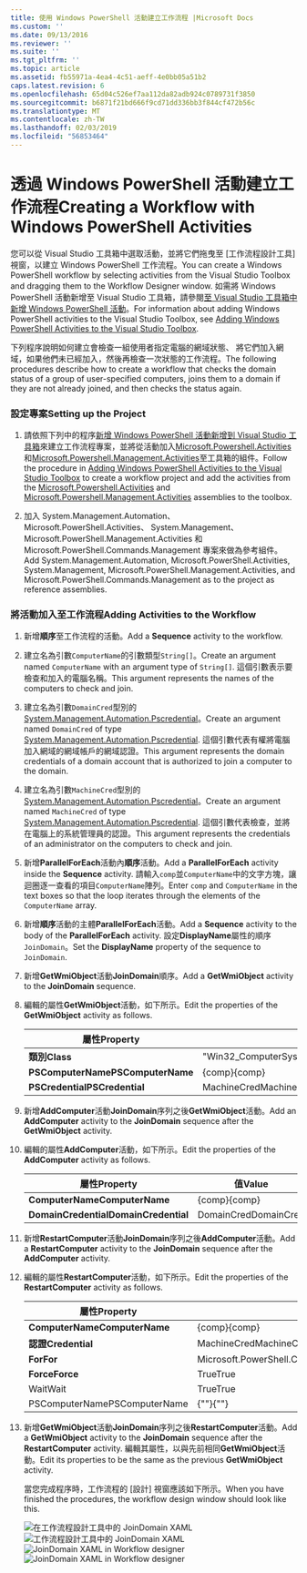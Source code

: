```yaml
---
title: 使用 Windows PowerShell 活動建立工作流程 |Microsoft Docs
ms.custom: ''
ms.date: 09/13/2016
ms.reviewer: ''
ms.suite: ''
ms.tgt_pltfrm: ''
ms.topic: article
ms.assetid: fb55971a-4ea4-4c51-aeff-4e0bb05a51b2
caps.latest.revision: 6
ms.openlocfilehash: 65d04c526ef7aa112da82adb924c0789731f3850
ms.sourcegitcommit: b6871f21bd666f9cd71dd336bb3f844cf472b56c
ms.translationtype: MT
ms.contentlocale: zh-TW
ms.lasthandoff: 02/03/2019
ms.locfileid: "56853464"
---
```

# <a name="creating-a-workflow-with-windows-powershell-activities"></a><span data-ttu-id="286b7-102">透過 Windows PowerShell 活動建立工作流程</span><span class="sxs-lookup"><span data-stu-id="286b7-102">Creating a Workflow with Windows PowerShell Activities</span></span>

<span data-ttu-id="286b7-103">您可以從 Visual Studio 工具箱中選取活動，並將它們拖曳至 [工作流程設計工具] 視窗，以建立 Windows PowerShell 工作流程。</span><span class="sxs-lookup"><span data-stu-id="286b7-103">You can create a Windows PowerShell workflow by selecting activities from the Visual Studio Toolbox and dragging them to the Workflow Designer window.</span></span> <span data-ttu-id="286b7-104">如需將 Windows PowerShell 活動新增至 Visual Studio 工具箱，請參閱[至 Visual Studio 工具箱中新增 Windows PowerShell 活動](./adding-windows-powershell-activities-to-the-visual-studio-toolbox.md)。</span><span class="sxs-lookup"><span data-stu-id="286b7-104">For information about adding Windows PowerShell activities to the Visual Studio Toolbox, see [Adding Windows PowerShell Activities to the Visual Studio Toolbox](./adding-windows-powershell-activities-to-the-visual-studio-toolbox.md).</span></span>

<span data-ttu-id="286b7-105">下列程序說明如何建立會檢查一組使用者指定電腦的網域狀態、 將它們加入網域，如果他們未已經加入，然後再檢查一次狀態的工作流程。</span><span class="sxs-lookup"><span data-stu-id="286b7-105">The following procedures describe how to create a workflow that checks the domain status of a group of user-specified computers, joins them to a domain if they are not already joined, and then checks the status again.</span></span>

### <a name="setting-up-the-project"></a><span data-ttu-id="286b7-106">設定專案</span><span class="sxs-lookup"><span data-stu-id="286b7-106">Setting up the Project</span></span>

1. <span data-ttu-id="286b7-107">請依照下列中的程序[新增 Windows PowerShell 活動新增到 Visual Studio 工具箱](./adding-windows-powershell-activities-to-the-visual-studio-toolbox.md)來建立工作流程專案，並將從活動加入[Microsoft.Powershell.Activities](/dotnet/api/Microsoft.PowerShell.Activities)和[Microsoft.Powershell.Management.Activities](/dotnet/api/Microsoft.PowerShell.Management.Activities)至工具箱的組件。</span><span class="sxs-lookup"><span data-stu-id="286b7-107">Follow the procedure in [Adding Windows PowerShell Activities to the Visual Studio Toolbox](./adding-windows-powershell-activities-to-the-visual-studio-toolbox.md) to create a workflow project and add the activities from the [Microsoft.Powershell.Activities](/dotnet/api/Microsoft.PowerShell.Activities) and [Microsoft.Powershell.Management.Activities](/dotnet/api/Microsoft.PowerShell.Management.Activities) assemblies to the toolbox.</span></span>

2. <span data-ttu-id="286b7-108">加入 System.Management.Automation、 Microsoft.PowerShell.Activities、 System.Management、 Microsoft.PowerShell.Management.Activities 和 Microsoft.PowerShell.Commands.Management 專案來做為參考組件。</span><span class="sxs-lookup"><span data-stu-id="286b7-108">Add System.Management.Automation, Microsoft.PowerShell.Activities, System.Management, Microsoft.PowerShell.Management.Activities, and Microsoft.PowerShell.Commands.Management as to the project as reference assemblies.</span></span>

### <a name="adding-activities-to-the-workflow"></a><span data-ttu-id="286b7-109">將活動加入至工作流程</span><span class="sxs-lookup"><span data-stu-id="286b7-109">Adding Activities to the Workflow</span></span>

1. <span data-ttu-id="286b7-110">新增**順序**至工作流程的活動。</span><span class="sxs-lookup"><span data-stu-id="286b7-110">Add a **Sequence** activity to the workflow.</span></span>

2. <span data-ttu-id="286b7-111">建立名為引數`ComputerName`的引數類型`String[]`。</span><span class="sxs-lookup"><span data-stu-id="286b7-111">Create an argument named `ComputerName` with an argument type of `String[]`.</span></span> <span data-ttu-id="286b7-112">這個引數表示要檢查和加入的電腦名稱。</span><span class="sxs-lookup"><span data-stu-id="286b7-112">This argument represents the names of the computers to check and join.</span></span>

3. <span data-ttu-id="286b7-113">建立名為引數`DomainCred`型別的[System.Management.Automation.Pscredential](/dotnet/api/System.Management.Automation.PSCredential)。</span><span class="sxs-lookup"><span data-stu-id="286b7-113">Create an argument named `DomainCred` of type [System.Management.Automation.Pscredential](/dotnet/api/System.Management.Automation.PSCredential).</span></span> <span data-ttu-id="286b7-114">這個引數代表有權將電腦加入網域的網域帳戶的網域認證。</span><span class="sxs-lookup"><span data-stu-id="286b7-114">This argument represents the domain credentials of a domain account that is authorized to join a computer to the domain.</span></span>

4. <span data-ttu-id="286b7-115">建立名為引數`MachineCred`型別的[System.Management.Automation.Pscredential](/dotnet/api/System.Management.Automation.PSCredential)。</span><span class="sxs-lookup"><span data-stu-id="286b7-115">Create an argument named `MachineCred` of type [System.Management.Automation.Pscredential](/dotnet/api/System.Management.Automation.PSCredential).</span></span> <span data-ttu-id="286b7-116">這個引數代表檢查，並將 在電腦上的系統管理員的認證。</span><span class="sxs-lookup"><span data-stu-id="286b7-116">This argument represents the credentials of an administrator on the computers to check and join.</span></span>

5. <span data-ttu-id="286b7-117">新增**ParallelForEach**活動內**順序**活動。</span><span class="sxs-lookup"><span data-stu-id="286b7-117">Add a **ParallelForEach** activity inside the **Sequence** activity.</span></span> <span data-ttu-id="286b7-118">請輸入`comp`並`ComputerName`中的文字方塊，讓迴圈逐一查看的項目`ComputerName`陣列。</span><span class="sxs-lookup"><span data-stu-id="286b7-118">Enter `comp` and `ComputerName` in the text boxes so that the loop iterates through the elements of the `ComputerName` array.</span></span>

6. <span data-ttu-id="286b7-119">新增**順序**活動的主體**ParallelForEach**活動。</span><span class="sxs-lookup"><span data-stu-id="286b7-119">Add a **Sequence** activity to the body of the **ParallelForEach** activity.</span></span> <span data-ttu-id="286b7-120">設定**DisplayName**屬性的順序`JoinDomain`。</span><span class="sxs-lookup"><span data-stu-id="286b7-120">Set the **DisplayName** property of the sequence to `JoinDomain`.</span></span>

7. <span data-ttu-id="286b7-121">新增**GetWmiObject**活動**JoinDomain**順序。</span><span class="sxs-lookup"><span data-stu-id="286b7-121">Add a **GetWmiObject** activity to the **JoinDomain** sequence.</span></span>

8. <span data-ttu-id="286b7-122">編輯的屬性**GetWmiObject**活動，如下所示。</span><span class="sxs-lookup"><span data-stu-id="286b7-122">Edit the properties of the **GetWmiObject** activity as follows.</span></span>

   |<span data-ttu-id="286b7-123">屬性</span><span class="sxs-lookup"><span data-stu-id="286b7-123">Property</span></span>|<span data-ttu-id="286b7-124">值</span><span class="sxs-lookup"><span data-stu-id="286b7-124">Value</span></span>|
   |--------------|-----------|
   |<span data-ttu-id="286b7-125">**類別**</span><span class="sxs-lookup"><span data-stu-id="286b7-125">**Class**</span></span>|<span data-ttu-id="286b7-126">"Win32_ComputerSystem"</span><span class="sxs-lookup"><span data-stu-id="286b7-126">"Win32_ComputerSystem"</span></span>|
   |<span data-ttu-id="286b7-127">**PSComputerName**</span><span class="sxs-lookup"><span data-stu-id="286b7-127">**PSComputerName**</span></span>|<span data-ttu-id="286b7-128">{comp}</span><span class="sxs-lookup"><span data-stu-id="286b7-128">{comp}</span></span>|
   |<span data-ttu-id="286b7-129">**PSCredential**</span><span class="sxs-lookup"><span data-stu-id="286b7-129">**PSCredential**</span></span>|<span data-ttu-id="286b7-130">MachineCred</span><span class="sxs-lookup"><span data-stu-id="286b7-130">MachineCred</span></span>|

9. <span data-ttu-id="286b7-131">新增**AddComputer**活動**JoinDomain**序列之後**GetWmiObject**活動。</span><span class="sxs-lookup"><span data-stu-id="286b7-131">Add an **AddComputer** activity to the **JoinDomain** sequence after the **GetWmiObject** activity.</span></span>

10. <span data-ttu-id="286b7-132">編輯的屬性**AddComputer**活動，如下所示。</span><span class="sxs-lookup"><span data-stu-id="286b7-132">Edit the properties of the **AddComputer** activity as follows.</span></span>

    |<span data-ttu-id="286b7-133">屬性</span><span class="sxs-lookup"><span data-stu-id="286b7-133">Property</span></span>|<span data-ttu-id="286b7-134">值</span><span class="sxs-lookup"><span data-stu-id="286b7-134">Value</span></span>|
    |--------------|-----------|
    |<span data-ttu-id="286b7-135">**ComputerName**</span><span class="sxs-lookup"><span data-stu-id="286b7-135">**ComputerName**</span></span>|<span data-ttu-id="286b7-136">{comp}</span><span class="sxs-lookup"><span data-stu-id="286b7-136">{comp}</span></span>|
    |<span data-ttu-id="286b7-137">**DomainCredential**</span><span class="sxs-lookup"><span data-stu-id="286b7-137">**DomainCredential**</span></span>|<span data-ttu-id="286b7-138">DomainCred</span><span class="sxs-lookup"><span data-stu-id="286b7-138">DomainCred</span></span>|

11. <span data-ttu-id="286b7-139">新增**RestartComputer**活動**JoinDomain**序列之後**AddComputer**活動。</span><span class="sxs-lookup"><span data-stu-id="286b7-139">Add a **RestartComputer** activity to the **JoinDomain** sequence after the **AddComputer** activity.</span></span>

12. <span data-ttu-id="286b7-140">編輯的屬性**RestartComputer**活動，如下所示。</span><span class="sxs-lookup"><span data-stu-id="286b7-140">Edit the properties of the **RestartComputer** activity as follows.</span></span>

    |<span data-ttu-id="286b7-141">屬性</span><span class="sxs-lookup"><span data-stu-id="286b7-141">Property</span></span>|<span data-ttu-id="286b7-142">值</span><span class="sxs-lookup"><span data-stu-id="286b7-142">Value</span></span>|
    |--------------|-----------|
    |<span data-ttu-id="286b7-143">**ComputerName**</span><span class="sxs-lookup"><span data-stu-id="286b7-143">**ComputerName**</span></span>|<span data-ttu-id="286b7-144">{comp}</span><span class="sxs-lookup"><span data-stu-id="286b7-144">{comp}</span></span>|
    |<span data-ttu-id="286b7-145">**認證**</span><span class="sxs-lookup"><span data-stu-id="286b7-145">**Credential**</span></span>|<span data-ttu-id="286b7-146">MachineCred</span><span class="sxs-lookup"><span data-stu-id="286b7-146">MachineCred</span></span>|
    |<span data-ttu-id="286b7-147">**For**</span><span class="sxs-lookup"><span data-stu-id="286b7-147">**For**</span></span>|<span data-ttu-id="286b7-148">Microsoft.PowerShell.Commands.WaitForServiceTypes.PowerShell</span><span class="sxs-lookup"><span data-stu-id="286b7-148">Microsoft.PowerShell.Commands.WaitForServiceTypes.PowerShell</span></span>|
    |<span data-ttu-id="286b7-149">**Force**</span><span class="sxs-lookup"><span data-stu-id="286b7-149">**Force**</span></span>|<span data-ttu-id="286b7-150">True</span><span class="sxs-lookup"><span data-stu-id="286b7-150">True</span></span>|
    |<span data-ttu-id="286b7-151">Wait</span><span class="sxs-lookup"><span data-stu-id="286b7-151">Wait</span></span>|<span data-ttu-id="286b7-152">True</span><span class="sxs-lookup"><span data-stu-id="286b7-152">True</span></span>|
    |<span data-ttu-id="286b7-153">PSComputerName</span><span class="sxs-lookup"><span data-stu-id="286b7-153">PSComputerName</span></span>|<span data-ttu-id="286b7-154">{""}</span><span class="sxs-lookup"><span data-stu-id="286b7-154">{""}</span></span>|

13. <span data-ttu-id="286b7-155">新增**GetWmiObject**活動**JoinDomain**序列之後**RestartComputer**活動。</span><span class="sxs-lookup"><span data-stu-id="286b7-155">Add a **GetWmiObject** activity to the **JoinDomain** sequence after the **RestartComputer** activity.</span></span> <span data-ttu-id="286b7-156">編輯其屬性，以與先前相同**GetWmiObject**活動。</span><span class="sxs-lookup"><span data-stu-id="286b7-156">Edit its properties to be the same as the previous **GetWmiObject** activity.</span></span>

    <span data-ttu-id="286b7-157">當您完成程序時，工作流程的 [設計] 視窗應該如下所示。</span><span class="sxs-lookup"><span data-stu-id="286b7-157">When you have finished the procedures, the workflow design window should look like this.</span></span>

    <span data-ttu-id="286b7-158">![在工作流程設計工具中的 JoinDomain XAML](../media/joindomainworkflow.png)
    ![工作流程設計工具中的 JoinDomain XAML](../media/joindomainworkflow.png "JoinDomainWorkflow")</span><span class="sxs-lookup"><span data-stu-id="286b7-158">![JoinDomain XAML in Workflow designer](../media/joindomainworkflow.png)
![JoinDomain XAML in Workflow designer](../media/joindomainworkflow.png "JoinDomainWorkflow")</span></span>